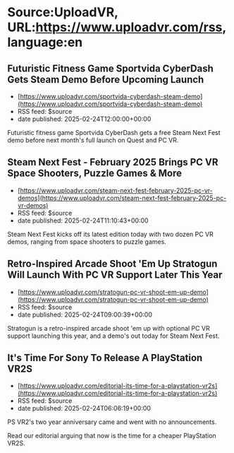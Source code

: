 # Source:UploadVR, URL:https://www.uploadvr.com/rss, language:en

## Futuristic Fitness Game Sportvida CyberDash Gets Steam Demo Before Upcoming Launch
 - [https://www.uploadvr.com/sportvida-cyberdash-steam-demo](https://www.uploadvr.com/sportvida-cyberdash-steam-demo)
 - RSS feed: $source
 - date published: 2025-02-24T12:00:00+00:00

Futuristic fitness game Sportvida CyberDash gets a free Steam Next Fest demo before next month&#39;s full launch on Quest and PC VR.

## Steam Next Fest - February 2025 Brings PC VR Space Shooters, Puzzle Games &amp; More
 - [https://www.uploadvr.com/steam-next-fest-february-2025-pc-vr-demos](https://www.uploadvr.com/steam-next-fest-february-2025-pc-vr-demos)
 - RSS feed: $source
 - date published: 2025-02-24T11:10:43+00:00

Steam Next Fest kicks off its latest edition today with two dozen PC VR demos, ranging from space shooters to puzzle games.

## Retro-Inspired Arcade Shoot &#x27;Em Up Stratogun Will Launch With PC VR Support Later This Year
 - [https://www.uploadvr.com/stratogun-pc-vr-shoot-em-up-demo](https://www.uploadvr.com/stratogun-pc-vr-shoot-em-up-demo)
 - RSS feed: $source
 - date published: 2025-02-24T09:00:39+00:00

Stratogun is a retro-inspired arcade shoot &#39;em up with optional PC VR support launching this year, and a demo&#39;s out today for Steam Next Fest.

## It&#x27;s Time For Sony To Release A PlayStation VR2S
 - [https://www.uploadvr.com/editorial-its-time-for-a-playstation-vr2s](https://www.uploadvr.com/editorial-its-time-for-a-playstation-vr2s)
 - RSS feed: $source
 - date published: 2025-02-24T06:06:19+00:00

PS VR2&#39;s two year anniversary came and went with no announcements.

Read our editorial arguing that now is the time for a cheaper PlayStation VR2S.

